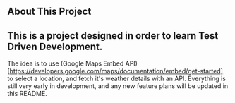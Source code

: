 ## About This Project

This is a project designed in order to learn Test Driven Development.
---
The idea is to use (Google Maps Embed API)[https://developers.google.com/maps/documentation/embed/get-started] to select a location, and fetch it's weather details with an API. Everything is still very early in development, and any new feature plans will be updated in this README.